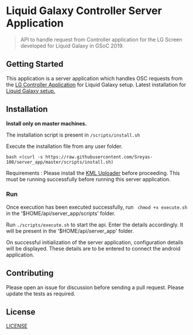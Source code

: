 # Liquid Galaxy Controller Server Application

> API to handle request from Controller application for the LG Screen developed for Liquid Galaxy in GSoC 2019.

## Getting Started

This application is a server application which handles OSC requests from the [LG Controller Application](https://github.com/LiquidGalaxyLAB/lg_controller) for Liquid Galaxy setup.
Latest installation for [Liquid Galaxy setup.](https://github.com/LiquidGalaxyLAB/liquid-galaxy)

## Installation

**Install only on master machines.**

The installation script is present in `/scripts/install.sh`

Execute the installation file from any user folder.
```
bash <(curl -s https://raw.githubusercontent.com/Sreyas-108/server_app/master/scripts/install.sh)
```

Requirements : 
Please install the [KML Uploader](https://github.com/xemyst/liquid-galaxy-kml-uploader/) before proceeding.
This must be running successfully before running this server application.

### Run
Once execution has been executed successfully, run ``` chmod +x execute.sh``` in the '$HOME/api/server_app/scripts' folder.

Run ```./scripts/execute.sh``` to start the api. Enter the details accordingly. It will be present in the '$HOME/api/server_app' folder.

On successful initialization of the server application, configuration details will be displayed. These details are to be entered to connect the android application.

## Contributing

Please open an issue for discussion before sending a pull request. Please update the tests as required.

## License

[LICENSE](LICENSE)

